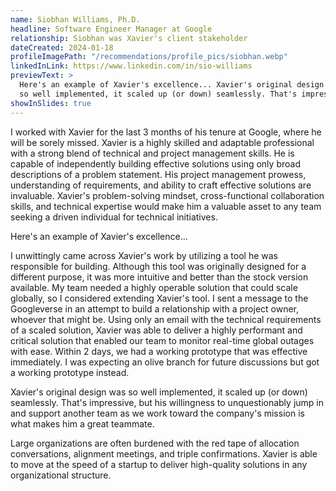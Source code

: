 ```yaml
---
name: Siobhan Williams, Ph.D.
headline: Software Engineer Manager at Google
relationship: Siobhan was Xavier's client stakeholder
dateCreated: 2024-01-18
profileImagePath: "/recommendations/profile_pics/siobhan.webp"
linkedInLink: https://www.linkedin.com/in/sio-williams
previewText: >
  Here's an example of Xavier's excellence... Xavier's original design was
  so well implemented, it scaled up (or down) seamlessly. That's impressive...
showInSlides: true
---
```


I worked with Xavier for the last 3 months of his tenure at Google, where he
will be sorely missed. Xavier is a highly skilled and adaptable professional
with a strong blend of technical and project management skills. He is
capable of independently building effective solutions using only broad
descriptions of a problem statement. His project management prowess,
understanding of requirements, and ability to craft effective solutions are
invaluable. Xavier's problem-solving mindset, cross-functional collaboration
skills, and technical expertise would make him a valuable asset to any team
seeking a driven individual for technical initiatives.

Here's an example of Xavier's excellence...

I unwittingly came across Xavier's work by utilizing a tool he was
responsible for building. Although this tool was originally designed for a
different purpose, it was more intuitive and better than the stock version
available. My team needed a highly operable solution that could scale
globally, so I considered extending Xavier's tool. I sent a message to the
Googleverse in an attempt to build a relationship with a project owner,
whoever that might be. Using only an email with the technical requirements
of a scaled solution, Xavier was able to deliver a highly performant and
critical solution that enabled our team to monitor real-time global outages
with ease. Within 2 days, we had a working prototype that was effective
immediately. I was expecting an olive branch for future discussions but got
a working prototype instead.

Xavier's original design was so well implemented, it scaled up (or down)
seamlessly. That's impressive, but his willingness to unquestionably jump in
and support another team as we work toward the company's mission is what
makes him a great teammate.

Large organizations are often burdened with the red tape of allocation
conversations, alignment meetings, and triple confirmations. Xavier is able
to move at the speed of a startup to deliver high-quality solutions in any
organizational structure.